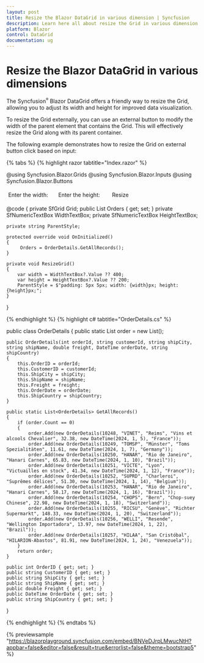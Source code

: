 ```yaml
---
layout: post
title: Resize the Blazor DataGrid in various dimension | Syncfusion
description: Learn here all about resize the Grid in various dimension in Syncfusion Blazor DataGrid.
platform: Blazor
control: DataGrid
documentation: ug
---
```


# Resize the Blazor DataGrid in various dimensions

The Syncfusion<sup style="font-size:70%">&reg;</sup> Blazor DataGrid offers a friendly way to resize the Grid, allowing you to adjust its width and height for improved data visualization.

To resize the Grid externally, you can use an external button to modify the width of the parent element that contains the Grid. This will effectively resize the Grid along with its parent container.

The following example demonstrates how to resize the Grid on external button click based on input:

{% tabs %}
{% highlight razor tabtitle="Index.razor" %}

@using Syncfusion.Blazor.Grids
@using Syncfusion.Blazor.Inputs
@using Syncfusion.Blazor.Buttons

<div style="display: flex;">
    <div style="padding: 5px">
        <label style="padding: 30px 17px 0 0">Enter the width:</label>
        <SfNumericTextBox @ref="WidthTextBox" Min="400" Max="650" Placeholder="400" Step="5" Width="120px" TValue="int"></SfNumericTextBox>
    </div>
    <div style="padding: 5px">
        <label style="padding: 30px 17px 0 0">Enter the height:</label>
        <SfNumericTextBox @ref="HeightTextBox" Min="200" Max="600" Placeholder="200" Step="5" Width="120px" TValue="int"></SfNumericTextBox>
    </div>
    <div style="padding: 5px">
        <SfButton CssClass="e-outline" Style="margin:28px 0 5px 5px" OnClick="ResizeGrid">Resize</SfButton>
    </div>
</div>

<div id="parent" style="@ParentStyle">
    <SfGrid @ref="Grid" DataSource="@Orders" Height="100%">
        <GridColumns>
            <GridColumn Field=@nameof(OrderDetails.OrderID) HeaderText="Order ID" TextAlign="TextAlign.Right" Width="90"></GridColumn>
            <GridColumn Field=@nameof(OrderDetails.CustomerID) HeaderText="Customer ID" Width="120"></GridColumn>
            <GridColumn Field=@nameof(OrderDetails.ShipCountry) HeaderText="Ship Country" Width="100"></GridColumn>
            <GridColumn Field=@nameof(OrderDetails.Freight) HeaderText="Freight" Width="80"></GridColumn>
        </GridColumns>
    </SfGrid>
</div>

@code {
    private SfGrid<OrderDetails> Grid;
    public List<OrderDetails> Orders { get; set; }
    private SfNumericTextBox<int> WidthTextBox;
    private SfNumericTextBox<int> HeightTextBox;

    private string ParentStyle;

    protected override void OnInitialized()
    {
         Orders = OrderDetails.GetAllRecords();
    }

    private void ResizeGrid()
    {
        var width = WidthTextBox?.Value ?? 400;
        var height = HeightTextBox?.Value ?? 200;
        ParentStyle = $"padding: 5px 5px; width: {width}px; height: {height}px;";
    }

}

{% endhighlight %}
{% highlight c# tabtitle="OrderDetails.cs" %}

public class OrderDetails
{
    public static List<OrderDetails> order = new List<OrderDetails>();

    public OrderDetails(int orderId, string customerId, string shipCity, string shipName, double freight, DateTime orderDate, string shipCountry)
    {
        this.OrderID = orderId;
        this.CustomerID = customerId;
        this.ShipCity = shipCity;
        this.ShipName = shipName;
        this.Freight = freight;
        this.OrderDate = orderDate;
        this.ShipCountry = shipCountry;
    }

    public static List<OrderDetails> GetAllRecords()
    {
        if (order.Count == 0)
        {
            order.Add(new OrderDetails(10248, "VINET", "Reims", "Vins et alcools Chevalier", 32.38, new DateTime(2024, 1, 5), "France"));
            order.Add(new OrderDetails(10249, "TOMSP", "Münster", "Toms Spezialitäten", 11.61, new DateTime(2024, 1, 7), "Germany"));
            order.Add(new OrderDetails(10250, "HANAR", "Rio de Janeiro", "Hanari Carnes", 65.83, new DateTime(2024, 1, 10), "Brazil"));
            order.Add(new OrderDetails(10251, "VICTE", "Lyon", "Victuailles en stock", 41.34, new DateTime(2024, 1, 12), "France"));
            order.Add(new OrderDetails(10252, "SUPRD", "Charleroi", "Suprêmes délices", 51.30, new DateTime(2024, 1, 14), "Belgium"));
            order.Add(new OrderDetails(10253, "HANAR", "Rio de Janeiro", "Hanari Carnes", 58.17, new DateTime(2024, 1, 16), "Brazil"));
            order.Add(new OrderDetails(10254, "CHOPS", "Bern", "Chop-suey Chinese", 22.98, new DateTime(2024, 1, 18), "Switzerland"));
            order.Add(new OrderDetails(10255, "RICSU", "Genève", "Richter Supermarkt", 148.33, new DateTime(2024, 1, 20), "Switzerland"));
            order.Add(new OrderDetails(10256, "WELLI", "Resende", "Wellington Importadora", 13.97, new DateTime(2024, 1, 22), "Brazil"));
            order.Add(new OrderDetails(10257, "HILAA", "San Cristóbal", "HILARION-Abastos", 81.91, new DateTime(2024, 1, 24), "Venezuela"));
        }
        return order;
    }

    public int OrderID { get; set; }
    public string CustomerID { get; set; }
    public string ShipCity { get; set; }
    public string ShipName { get; set; }
    public double Freight { get; set; }
    public DateTime OrderDate { get; set; }
    public string ShipCountry { get; set; }
}

{% endhighlight %}
{% endtabs %}

{% previewsample "https://blazorplayground.syncfusion.com/embed/BNVeDJrpLMwucNtH?appbar=false&editor=false&result=true&errorlist=false&theme=bootstrap5" %}